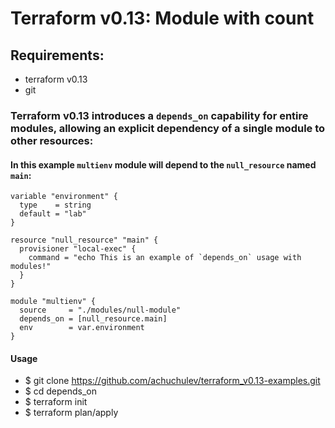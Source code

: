 # Terraform v0.13: Module with count

## Requirements:
- terraform v0.13
- git

### Terraform v0.13 introduces a `depends_on` capability for entire modules, allowing an explicit dependency of a single module to other resources:

#### In this example `multienv` module will depend to the `null_resource` named `main`:

```
variable "environment" {
  type    = string
  default = "lab"
}

resource "null_resource" "main" {
  provisioner "local-exec" {
    command = "echo This is an example of `depends_on` usage with modules!"
  }
}

module "multienv" {
  source     = "./modules/null-module"
  depends_on = [null_resource.main]
  env        = var.environment
}
```

#### Usage

- $ git clone https://github.com/achuchulev/terraform_v0.13-examples.git
- $ cd depends_on
- $ terraform init
- $ terraform plan/apply
